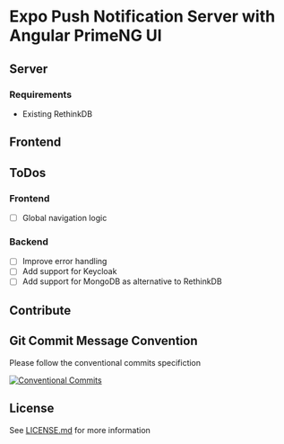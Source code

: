 # Expo Push Notification Server with Angular PrimeNG UI

## Server

### Requirements

- Existing RethinkDB

## Frontend

## ToDos

### Frontend

- [ ] Global navigation logic

### Backend

- [ ] Improve error handling
- [ ] Add support for Keycloak 
- [ ] Add support for MongoDB as alternative to RethinkDB

## Contribute

## Git Commit Message Convention

Please follow the conventional commits specifiction

[![Conventional Commits](https://img.shields.io/badge/Conventional%20Commits-1.0.0-yellow.svg)](https://conventionalcommits.org)

## License

See [LICENSE.md](LICENSE.md) for more information
